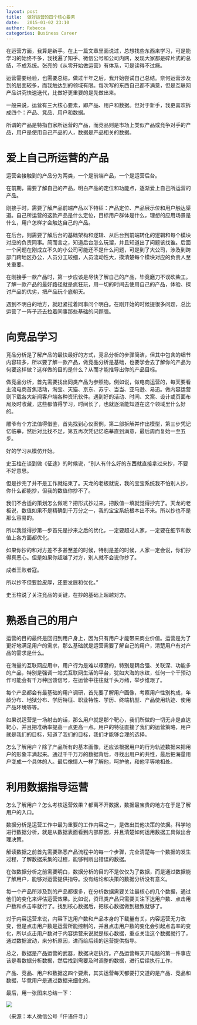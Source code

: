 ```yaml
---
layout: post
title:  做好运营的四个核心要素
date:   2015-01-02 23:10
author: Rebecca
categories: Business Career
---
```


在运营方面，我算是新手。在上一篇文章里面说过，总想找些东西来学习，可是能学习的始终不多，我找遍了知乎、微信公号和公司内网，发现大家都是碎片式的总结，不成系统。张亮的《从零开始做运营》有体系，可是读得不过瘾。

<!-- more -->

运营需要经验，也需要总结。做过半年之后，我开始尝试自己总结。奈何运营涉及到的层面较多，而我触达到的领域有限。每次写的东西自己都不满意，但是互联网产品讲究快速迭代，比做好更重要的是先做出来。

一般来说，运营有三大核心要素，即产品、用户和数据。但对于新手，我更喜欢拆成四个：产品、竞品、用户和数据。

所谓的产品是特指自家所运营的产品，而竞品则是市场上类似产品或竞争对手的产品，用户是使用自己产品的人，数据是产品相关的数据。

# 爱上自己所运营的产品

运营会接触到的产品分为两类，一个是前端产品，一个是运营后台。

在前期，需要了解自己的产品，明白产品的定位和功能点，逐渐爱上自己所运营的产品。

刚接手时，需要了解产品前端产品以下特征：产品定位、产品展示位和用户触达渠道。自己所运营的这款产品是什么定位，目标用户群体是什么，理想的应用场景是什么，用户怎样才会触达自己的产品。

在后台，则需要了解后台的基础架构和逻辑、从后台到前端转化的逻辑和每个模块对应的负责同事。简而言之，知道后台怎么玩溜，并且知道出了问题该找谁。后面一个问题在刚成立不久的小公司可能还不是什么问题，可是到了大公司，涉及到跨部门跨地区办公，人员分工较细，人员流动性大，摸清楚每个模块对应的负责人至关重要。

在刚接手一款产品时，第一步应该是尽快了解自己的产品，毕竟磨刀不误砍柴工。了解一款产品的最好路径就是疯狂玩，用一切的时间去使用自己的产品，体验、探讨产品的优劣，把产品玩个底朝天。

遇到不明白的地方，就赶紧拉着同事问个明白。在刚开始的时候提很多问题，总比运营了一阵子还去拉着同事那些基础的问题强。

# 向竞品学习

竞品分析是了解产品的最快最好的方式，竞品分析的步骤简洁，但其中包含的细节内容较多，所以要了解一款产品，做竞品分析是基础，也要学会去了解你的产品为何要这样做？这样做的目的是什么？从而才能推导出你的产品目标。

做竞品分析，首先需要找出同类产品为参照物。例如说，做电商运营的，每天要看主流电商首焦活动，淘宝、天猫、京东、苏宁、当当、亚马逊、易迅。做内容运营则下载各大新闻客户端各种资讯软件。遇到好的活动、时间、文案、设计或页面布局及时收藏，这些都值得学习，时间长了，也就逐渐能知道在这个领域里什么好的。

雕爷有个方法值得借鉴，首先找到心仪案例，第二部拆解并作出模型，第三步凭记忆临摹，然后对比找不足，第五再次凭记忆临摹直到满意，最后周而复始一至五步。

好的学习从模仿开始。

史玉柱在谈到做《征途》的时候说，“别人有什么好的东西就直接拿过来抄，不要不好意思。

但是抄完了并不是工作就结束了。天龙的老板就说，我的宝宝系统我不怕别人抄，你什么都能抄，但我的数值你抄不了。

我们不合适的策划怎么做呢？把形式抄过来，把数值一填就觉得抄完了。天龙的老板说，数值如果不是精确到千万分之一，我的宝宝系统根本出不来。所以抄也不是那么容易的。

所以我觉得抄第一步首先是抄来之后的优化，一定要超过人家，一定要在细节和数值上各方面都优化。

如果你抄的和对方差不多甚至差的时候，特别是差的时候，人家一定会说，你们抄得真恶心。但是如果你超越了对方，别人就不会说你抄了。

成者王败者寇。

所以抄不但要脸皮厚，还要发展和优化。”

史玉柱说了关注竞品的关键，在抄的基础上超越对方。

# 熟悉自己的用户

运营的目的最终是回归到用户身上，因为只有用户才能带来商业价值。运营是为了更好地满足用户的需求，那么基础就是运营需要了解自己的用户，清楚用户有对产品的需求是什么。

在海量的互联网应用中，用户行为是难以琢磨的，特别是耦合强、关联深、功能多的产品，特别是强调一站式互联网生活的平台，犹如大海的水纹，任何一个干预动作可能会有千万种回馈信号，在运营中往往就千头万绪，举步维艰了。

每个产品都会有最基础的用户调研，首先要了解用户画像，考察用户性别构成，年龄分布、地狱分布、学历特征、职业特性、学历、终端机型、产品使用轨迹、使用产品环境等等。

如果说运营是一场射击的话，那么用户就是那个靶心，我们所做的一切无非是直达靶心，并且把准确率提高一点更高一点。用户的特征直接了我们的运营策略，用户就是我们的目标，知道了我们的目标，我们才能够合理的选择。

怎么了解用户？除了产品所有的基本画像，还应该根据用户的行为轨迹数据来把用户的形象丰满起来。通过千千万万的数据背后，寻找出用户的共性，最后把海量用户变成一个具体的人。最后像情人一样了解他，呵护他，和他平等地相处。

# 利用数据指导运营

怎么了解用户？怎么考核运营效果？都离不开数据，数据最宝贵的地方在于是了解用户的入口。

数据分析是运营工作中最为重要的工作内容之一，是做出其他决策的依据。科学地进行数据分析，就是从数据表面看到内部原因，并且清楚如何运用数据工具做出合理决策。

解读数据之前首先需要熟悉产品流程中的每一个步骤，完全清楚每一个数据的发生过程，了解数据采集的过程，能够判断出错误的数据。

在做数据分析之前需要明白，数据分析的目的不是仅仅为了数据，而是通过数据能了解用户，能够对运营提供指导。没有结论和决策的数据分析没有意义。

每一个产品所涉及到的产品都很多，在分析数据需要关注最核心的几个数据，通过他们的变化来评估运营效果。比如说，资讯类产品只需要关注下达用户数、点击用户数和点击率就行了。找到核心数据后，把核心数据做到极致就够了。

对于内容运营来说，内容下达用户数和产品本身的下载量有关，内容运营无力改变，但是点击用户数是运营所能控制的，并且点击用户数的变化会引起点击率的变化，所以点击用户数对于内容运营来说就是核心数据，重点关注这个数据就行了，通过数据波动，来分析原因，进而给后续的运营提供指导。
   
总之，数据是产品运营的武器，数据决定执行。产品运营每天开电脑的第一件事应该是看数据分析数据，然后找到需要及时调整的数据，进行后续执行工作。

产品、竞品、用户和数据这四个要素，其实运营每天都要打交道的是产品、竞品和数据，毕竟用户是通过数据来细化的。

最后，用一张图来总结一下：

![](http://7xlj9s.com1.z0.glb.clouddn.com/%E5%81%9A%E5%A5%BD%E8%BF%90%E8%90%A5%E7%9A%84%E5%9B%9B%E4%B8%AA%E6%A0%B8%E5%BF%83%E8%A6%81%E7%B4%A0.png)

（来源：本人微信公号「仟语仟寻」）